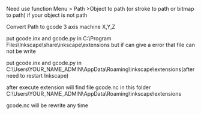 Need use function Menu > Path >Object to path (or stroke to path or bitmap to path) if your object is not path

Convert Path to gcode 3 axis machine X,Y,Z

put gcode.inx and gcode.py in C:\Program Files\Inkscape\share\inkscape\extensions but if can give a error that file can not be write

put gcode.inx and gcode.py in C:\Users\YOUR_NAME_ADMIN\AppData\Roaming\inkscape\extensions(after need to restart Inkscape)

after execute extension will find file gcode.nc in this folder C:\Users\YOUR_NAME_ADMIN\AppData\Roaming\inkscape\extensions

gcode.nc will be rewrite any time
